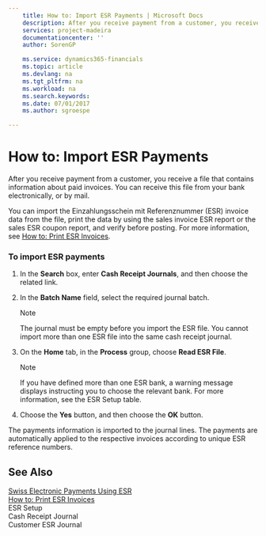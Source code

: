 ```yaml
---
    title: How to: Import ESR Payments | Microsoft Docs
    description: After you receive payment from a customer, you receive a file that contains information about paid invoices. You can receive this file from your bank electronically, or by mail.
    services: project-madeira
    documentationcenter: ''
    author: SorenGP

    ms.service: dynamics365-financials
    ms.topic: article
    ms.devlang: na
    ms.tgt_pltfrm: na
    ms.workload: na
    ms.search.keywords:
    ms.date: 07/01/2017
    ms.author: sgroespe

---
```

# How to: Import ESR Payments
After you receive payment from a customer, you receive a file that contains information about paid invoices. You can receive this file from your bank electronically, or by mail.  
  
 You can import the Einzahlungsschein mit Referenznummer (ESR) invoice data from the file, print the data by using the sales invoice ESR report or the sales ESR coupon report, and verify before posting. For more information, see [How to: Print ESR Invoices](how-to-print-esr-invoices.md).  
  
### To import ESR payments  
  
1.  In the **Search** box, enter **Cash Receipt Journals**, and then choose the related link.  
  
2.  In the **Batch Name** field, select the required journal batch.  
  
    > [!NOTE]  
    >  The journal must be empty before you import the ESR file. You cannot import more than one ESR file into the same cash receipt journal.  
  
3.  On the **Home** tab, in the **Process** group, choose **Read ESR File**.  
  
    > [!NOTE]  
    >  If you have defined more than one ESR bank, a warning message displays instructing you to choose the relevant bank. For more information, see the ESR Setup table.  
  
4.  Choose the **Yes** button, and then choose the **OK** button.  
  
 The payments information is imported to the journal lines. The payments are automatically applied to the respective invoices according to unique ESR reference numbers.  
  
## See Also  
 [Swiss Electronic Payments Using ESR](swiss-electronic-payments-using-esr.md)   
 [How to: Print ESR Invoices](how-to-print-esr-invoices.md)   
 ESR Setup   
 Cash Receipt Journal   
 Customer ESR Journal